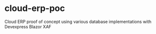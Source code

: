 # cloud-erp-poc
Cloud ERP proof of concept using various database implementations with Devexpress Blazor XAF
